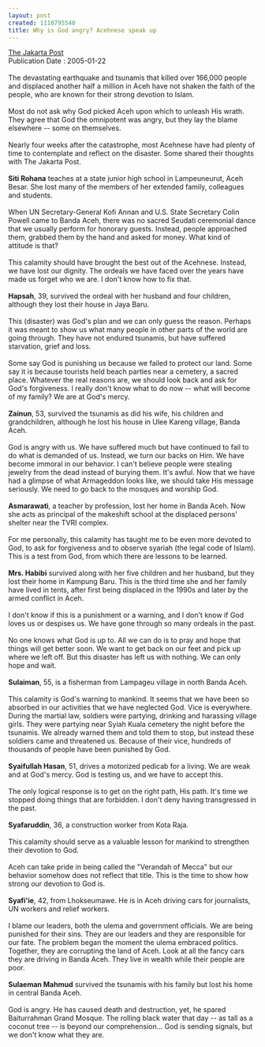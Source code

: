```yaml
--- 
layout: post
created: 1110795540
title: Why is God angry? Acehnese speak up
---
```

<a href="http://www.thejakartapost.com">The Jakarta Post</a><br />Publication Date : 2005-01-22<br /><br />The devastating earthquake and tsunamis that killed over 166,000 people and displaced another half a million in Aceh have not shaken the faith of the people, who are known for their strong devotion to Islam.<br /><br />Most do not ask why God picked Aceh upon which to unleash His wrath. They agree that God the omnipotent was angry, but they lay the blame elsewhere -- some on themselves.<br /><br />Nearly four weeks after the catastrophe, most Acehnese have had plenty of time to contemplate and reflect on the disaster. Some shared their thoughts with The Jakarta Post.<br /><br /><b>Siti Rohana</b> teaches at a state junior high school in Lampeuneurut, Aceh Besar. She lost many of the members of her extended family, colleagues and students.<br /><br />When UN Secretary-General Kofi Annan and U.S. State Secretary Colin Powell came to Banda Aceh, there was no sacred Seudati ceremonial dance that we usually perform for honorary guests. Instead, people approached them, grabbed them by the hand and asked for money. What kind of attitude is that?<br /><br />This calamity should have brought the best out of the Acehnese. Instead, we have lost our dignity. The ordeals we have faced over the years have made us forget who we are. I don't know how to fix that.<br /><br /><b>Hapsah</b>, 39, survived the ordeal with her husband and four children, although they lost their house in Jaya Baru.<br /><br />This (disaster) was God's plan and we can only guess the reason. Perhaps it was meant to show us what many people in other parts of the world are going through. They have not endured tsunamis, but have suffered starvation, grief and loss.<br /><br />Some say God is punishing us because we failed to protect our land. Some say it is because tourists held beach parties near a cemetery, a sacred place. Whatever the real reasons are, we should look back and ask for God's forgiveness. I really don't know what to do now -- what will become of my family? We are at God's mercy.<br /><br /><b>Zainun</b>, 53, survived the tsunamis as did his wife, his children and grandchildren, although he lost his house in Ulee Kareng village, Banda Aceh.<br /><br />God is angry with us. We have suffered much but have continued to fail to do what is demanded of us. Instead, we turn our backs on Him. We have become immoral in our behavior. I can't believe people were stealing jewelry from the dead instead of burying them. It's awful. Now that we have had a glimpse of what Armageddon looks like, we should take His message seriously. We need to go back to the mosques and worship God.<br /><br /><b>Asmarawati</b>, a teacher by profession, lost her home in Banda Aceh. Now she acts as principal of the makeshift school at the displaced persons' shelter near the TVRI complex.<br /><br />For me personally, this calamity has taught me to be even more devoted to God, to ask for forgiveness and to observe syariah (the legal code of Islam). This is a test from God, from which there are lessons to be learned.<br /><br /><b>Mrs. Habibi</b> survived along with her five children and her husband, but they lost their home in Kampung Baru. This is the third time she and her family have lived in tents, after first being displaced in the 1990s and later by the armed conflict in Aceh.<br /><br />I don't know if this is a punishment or a warning, and I don't know if God loves us or despises us. We have gone through so many ordeals in the past.<br /><br />No one knows what God is up to. All we can do is to pray and hope that things will get better soon. We want to get back on our feet and pick up where we left off. But this disaster has left us with nothing. We can only hope and wait.<br /><br /><b>Sulaiman</b>, 55, is a fisherman from Lampageu village in north Banda Aceh.<br /><br />This calamity is God's warning to mankind. It seems that we have been so absorbed in our activities that we have neglected God. Vice is everywhere. During the martial law, soldiers were partying, drinking and harassing village girls. They were partying near Syiah Kuala cemetery the night before the tsunamis. We already warned them and told them to stop, but instead these soldiers came and threatened us. Because of their vice, hundreds of thousands of people have been punished by God.<br /><br /><b>Syaifullah Hasan</b>, 51, drives a motorized pedicab for a living. We are weak and at God's mercy. God is testing us, and we have to accept this.<br /><br />The only logical response is to get on the right path, His path. It's time we stopped doing things that are forbidden. I don't deny having transgressed in the past.<br /><br /><b>Syafaruddin</b>, 36, a construction worker from Kota Raja.<br /><br />This calamity should serve as a valuable lesson for mankind to strengthen their devotion to God.<br /><br />Aceh can take pride in being called the "Verandah of Mecca" but our behavior somehow does not reflect that title. This is the time to show how strong our devotion to God is.<br /><br /><b>Syafi'ie</b>, 42, from Lhokseumawe. He is in Aceh driving cars for journalists, UN workers and relief workers.<br /><br />I blame our leaders, both the ulema and government officials. We are being punished for their sins. They are our leaders and they are responsible for our fate. The problem began the moment the ulema embraced politics. Together, they are corrupting the land of Aceh. Look at all the fancy cars they are driving in Banda Aceh. They live in wealth while their people are poor.<br /><br /><b>Sulaeman Mahmud</b> survived the tsunamis with his family but lost his home in central Banda Aceh.<br /><br />God is angry. He has caused death and destruction, yet, he spared Baiturrahman Grand Mosque. The rolling black water that day -- as tall as a coconut tree -- is beyond our comprehension... God is sending signals, but we don't know what they are.
